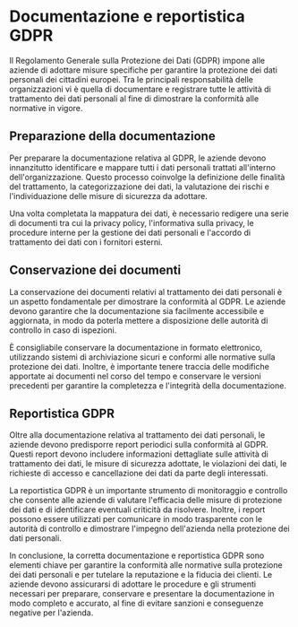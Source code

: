 # Documentazione e reportistica GDPR

Il Regolamento Generale sulla Protezione dei Dati (GDPR) impone alle aziende di adottare misure specifiche per garantire la protezione dei dati personali dei cittadini europei. Tra le principali responsabilità delle organizzazioni vi è quella di documentare e registrare tutte le attività di trattamento dei dati personali al fine di dimostrare la conformità alle normative in vigore.

## Preparazione della documentazione

Per preparare la documentazione relativa al GDPR, le aziende devono innanzitutto identificare e mappare tutti i dati personali trattati all'interno dell'organizzazione. Questo processo coinvolge la definizione delle finalità del trattamento, la categorizzazione dei dati, la valutazione dei rischi e l'individuazione delle misure di sicurezza da adottare.

Una volta completata la mappatura dei dati, è necessario redigere una serie di documenti tra cui la privacy policy, l'informativa sulla privacy, le procedure interne per la gestione dei dati personali e l'accordo di trattamento dei dati con i fornitori esterni.

## Conservazione dei documenti

La conservazione dei documenti relativi al trattamento dei dati personali è un aspetto fondamentale per dimostrare la conformità al GDPR. Le aziende devono garantire che la documentazione sia facilmente accessibile e aggiornata, in modo da poterla mettere a disposizione delle autorità di controllo in caso di ispezioni.

È consigliabile conservare la documentazione in formato elettronico, utilizzando sistemi di archiviazione sicuri e conformi alle normative sulla protezione dei dati. Inoltre, è importante tenere traccia delle modifiche apportate ai documenti nel corso del tempo e conservare le versioni precedenti per garantire la completezza e l'integrità della documentazione.

## Reportistica GDPR

Oltre alla documentazione relativa al trattamento dei dati personali, le aziende devono predisporre report periodici sulla conformità al GDPR. Questi report devono includere informazioni dettagliate sulle attività di trattamento dei dati, le misure di sicurezza adottate, le violazioni dei dati, le richieste di accesso e cancellazione dei dati da parte degli interessati.

La reportistica GDPR è un importante strumento di monitoraggio e controllo che consente alle aziende di valutare l'efficacia delle misure di protezione dei dati e di identificare eventuali criticità da risolvere. Inoltre, i report possono essere utilizzati per comunicare in modo trasparente con le autorità di controllo e dimostrare l'impegno dell'azienda nella protezione dei dati personali.

In conclusione, la corretta documentazione e reportistica GDPR sono elementi chiave per garantire la conformità alle normative sulla protezione dei dati personali e per tutelare la reputazione e la fiducia dei clienti. Le aziende devono assicurarsi di adottare le procedure e gli strumenti necessari per preparare, conservare e presentare la documentazione in modo completo e accurato, al fine di evitare sanzioni e conseguenze negative per l'azienda.